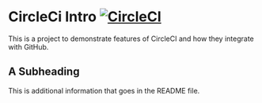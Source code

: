 # CircleCi Intro [![CircleCI](https://circleci.com/gh/saileshkasaju/circleci-intro.svg?style=svg&circle-token=c51f2c69787fe1ac6ebfa588438890621a7c5083)](https://circleci.com/gh/saileshkasaju/circleci-intro)

This is a project to demonstrate features of CircleCI and how they integrate with GitHub.

## A Subheading

This is additional information that goes in the README file.
